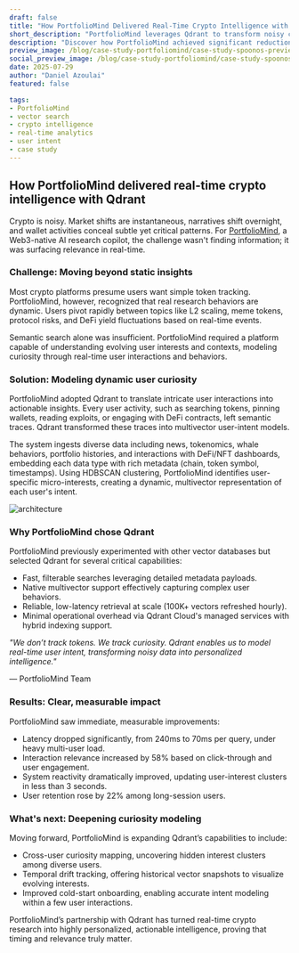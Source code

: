```yaml
---
draft: false
title: "How PortfolioMind Delivered Real-Time Crypto Intelligence with Qdrant"
short_description: "PortfolioMind leverages Qdrant to transform noisy crypto research into personalized real-time intelligence."
description: "Discover how PortfolioMind achieved significant reductions in latency and boosts in engagement by modeling real-time user intent with Qdrant."
preview_image: /blog/case-study-portfoliomind/case-study-spoonos-preview.jpg
social_preview_image: /blog/case-study-portfoliomind/case-study-spoonos-preview.jpg
date: 2025-07-29
author: "Daniel Azoulai"
featured: false

tags:
- PortfolioMind
- vector search
- crypto intelligence
- real-time analytics
- user intent
- case study
---
```


## **How PortfolioMind delivered real-time crypto intelligence with Qdrant**

Crypto is noisy. Market shifts are instantaneous, narratives shift overnight, and wallet activities conceal subtle yet critical patterns. For [PortfolioMind](https://spoonai.io/), a Web3-native AI research copilot, the challenge wasn't finding information; it was surfacing relevance in real-time.

### Challenge: Moving beyond static insights

Most crypto platforms presume users want simple token tracking. PortfolioMind, however, recognized that real research behaviors are dynamic. Users pivot rapidly between topics like L2 scaling, meme tokens, protocol risks, and DeFi yield fluctuations based on real-time events.

Semantic search alone was insufficient. PortfolioMind required a platform capable of understanding evolving user interests and contexts, modeling curiosity through real-time user interactions and behaviors.

### Solution: Modeling dynamic user curiosity

PortfolioMind adopted Qdrant to translate intricate user interactions into actionable insights. Every user activity, such as searching tokens, pinning wallets, reading exploits, or engaging with DeFi contracts, left semantic traces. Qdrant transformed these traces into multivector user-intent models.

The system ingests diverse data including news, tokenomics, whale behaviors, portfolio histories, and interactions with DeFi/NFT dashboards, embedding each data type with rich metadata (chain, token symbol, timestamps). Using HDBSCAN clustering, PortfolioMind identifies user-specific micro-interests, creating a dynamic, multivector representation of each user's intent.

![architecture](/blog/case-study-portfoliomind/spoonos-architecture.png)


### Why PortfolioMind chose Qdrant

PortfolioMind previously experimented with other vector databases but selected Qdrant for several critical capabilities:

* Fast, filterable searches leveraging detailed metadata payloads.  
* Native multivector support effectively capturing complex user behaviors.  
* Reliable, low-latency retrieval at scale (100K+ vectors refreshed hourly).  
* Minimal operational overhead via Qdrant Cloud's managed services with hybrid indexing support.

*"We don’t track tokens. We track curiosity. Qdrant enables us to model real-time user intent, transforming noisy data into personalized intelligence."*

— PortfolioMind Team

### Results: Clear, measurable impact

PortfolioMind saw immediate, measurable improvements:

* Latency dropped significantly, from 240ms to 70ms per query, under heavy multi-user load.  
* Interaction relevance increased by 58% based on click-through and user engagement.  
* System reactivity dramatically improved, updating user-interest clusters in less than 3 seconds.  
* User retention rose by 22% among long-session users.

### What's next: Deepening curiosity modeling

Moving forward, PortfolioMind is expanding Qdrant’s capabilities to include:

* Cross-user curiosity mapping, uncovering hidden interest clusters among diverse users.  
* Temporal drift tracking, offering historical vector snapshots to visualize evolving interests.  
* Improved cold-start onboarding, enabling accurate intent modeling within a few user interactions.

PortfolioMind’s partnership with Qdrant has turned real-time crypto research into highly personalized, actionable intelligence, proving that timing and relevance truly matter.

